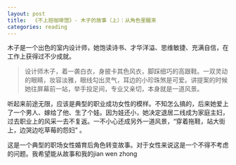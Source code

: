```yaml
---
layout: post
title:  《不上班咖啡馆》- 木子的故事（上）：从角色里醒来 
categories: reading
---
```


木子是一个出色的室内设计师，她饱读诗书、才华洋溢、思维敏捷、充满自信，在工作上获得过不少成就。

> 设计师木子，着一袭白衣，身披卡其色风衣，脚踩细巧的高跟鞋。一双灵动的眼睛，妆容淡雅，眼线勾出灵气，耳边的小珍珠煞是可爱。讲提案的时候她往屏幕前一站，举手投足间，专业又亲切，本身就是一道风景。

听起来前途无限，应该是典型的职业成功女性的模样。不知怎么搞的，后来她爱上了一个男人、嫁给了他、生了个娃。因为娃还小，她决定退居二线成为家庭主妇，过去职业上的风采一去不复返。一不小心还成另外一道风景，“穿着拖鞋，站大街上，边哭边吃草莓的怨妇” 。

这是一个典型的职场女性婚育后角色转变故事。对于女性来说这是一个不得不考虑的问题。我希望能从故事和我的jian wen zhong
<!--stackedit_data:
eyJoaXN0b3J5IjpbMTU4ODUwMDU0NF19
-->